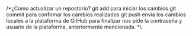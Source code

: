 /*¿Como actualizar un repostorio?
git add para iniciar los cambios
git commit para confirmar los cambios realizados
git push envia los cambios locales a la plataforma de GitHub
para finalizar nos pide la contraseña y usuario de la plataforma, anteriormente mencionada.
*\

